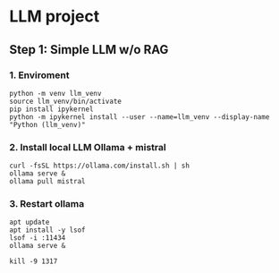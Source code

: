 # LLM project

## Step 1: Simple LLM w/o RAG

### 1. Enviroment
```
python -m venv llm_venv
source llm_venv/bin/activate
pip install ipykernel
python -m ipykernel install --user --name=llm_venv --display-name "Python (llm_venv)"
```
### 2. Install local LLM Ollama + mistral
```
curl -fsSL https://ollama.com/install.sh | sh
ollama serve &
ollama pull mistral
```
### 3. Restart ollama
```
apt update
apt install -y lsof
lsof -i :11434
ollama serve &

kill -9 1317
```
